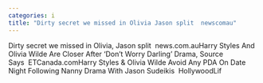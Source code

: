 ```yaml
---
categories: i
title: "Dirty secret we missed in Olivia Jason split  newscomau"
---
```

Dirty secret we missed in Olivia, Jason split&nbsp;&nbsp;news.com.auHarry Styles And Olivia Wilde Are Closer After ‘Don’t Worry Darling’ Drama, Source Says&nbsp;&nbsp;ETCanada.comHarry Styles & Olivia Wilde Avoid Any PDA On Date Night Following Nanny Drama With Jason Sudeikis&nbsp;&nbsp;HollywoodLif